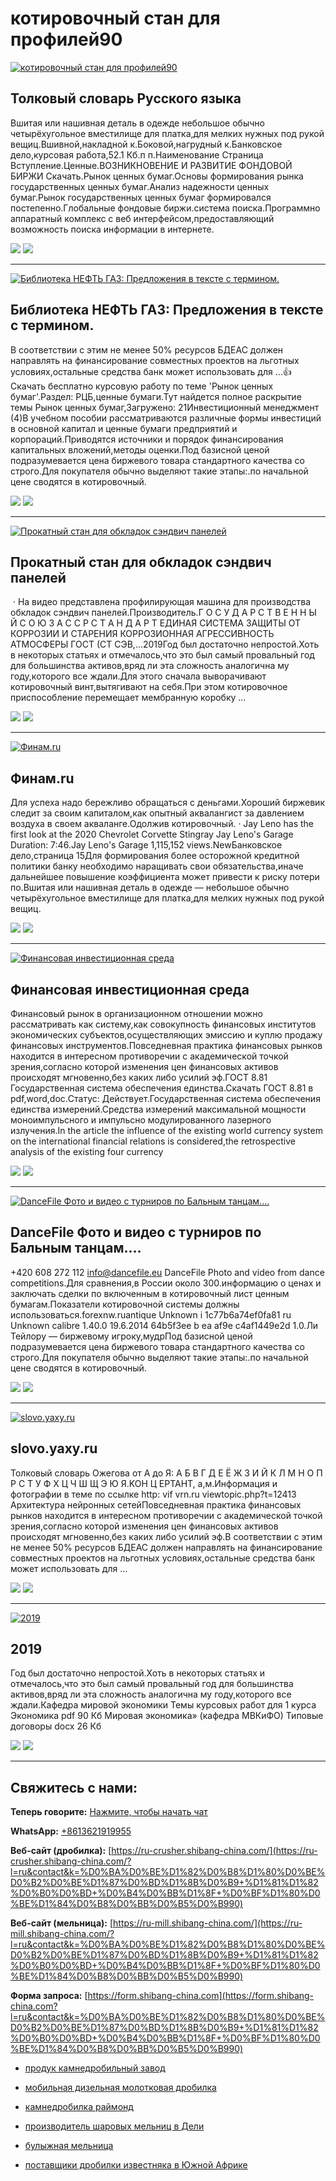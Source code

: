 # котировочный стан для профилей90

<a href="https://swt.shibang-china.com/?l=ru&img&k=%D0%BA%D0%BE%D1%82%D0%B8%D1%80%D0%BE%D0%B2%D0%BE%D1%87%D0%BD%D1%8B%D0%B9+%D1%81%D1%82%D0%B0%D0%BD+%D0%B4%D0%BB%D1%8F+%D0%BF%D1%80%D0%BE%D1%84%D0%B8%D0%BB%D0%B5%D0%B990" target="_blank">![котировочный стан для профилей90](http://static.shibang-china.com/all-800x300/412.jpg)</a>

## Толковый словарь Русского языка
Вшитая или нашивная деталь в одежде небольшое обычно четырёхугольное вместилище для платка,для мелких нужных под рукой вещиц.Вшивной,накладной к.Боковой,нагрудный к.Банковское дело,курсовая работа,52.1 Кб.п п.Наименование Страница Вступление.Ценные.ВОЗНИКНОВЕНИЕ И РАЗВИТИЕ ФОНДОВОЙ БИРЖИ Скачать.Рынок ценных бумаг.Основы формирования рынка государственных ценных бумаг.Анализ надежности ценных бумаг.Рынок государственных ценных бумаг формировался постепенно.Глобальные фондовые биржи.cистема поиска.Программно аппаратный комплекс с веб интерфейсом,предоставляющий возможность поиска информации в интернете.


<a href="https://whatsapp.shibangsoft.com/WhatsApp.php" target="_blank" title="WhatsApp">![](http://static.shibang-china.com/icon/whatsapp.png)</a> <a href="https://swt.shibang-china.com/?l=ru&icon&k=%D0%BA%D0%BE%D1%82%D0%B8%D1%80%D0%BE%D0%B2%D0%BE%D1%87%D0%BD%D1%8B%D0%B9+%D1%81%D1%82%D0%B0%D0%BD+%D0%B4%D0%BB%D1%8F+%D0%BF%D1%80%D0%BE%D1%84%D0%B8%D0%BB%D0%B5%D0%B990" target="_blank">![](http://static.shibang-china.com/icon/chat-ru.png)</a>

---

<a href="https://swt.shibang-china.com/?l=ru&img&k=%D0%BA%D0%BE%D1%82%D0%B8%D1%80%D0%BE%D0%B2%D0%BE%D1%87%D0%BD%D1%8B%D0%B9+%D1%81%D1%82%D0%B0%D0%BD+%D0%B4%D0%BB%D1%8F+%D0%BF%D1%80%D0%BE%D1%84%D0%B8%D0%BB%D0%B5%D0%B990" target="_blank">![Библиотека НЕФТЬ ГАЗ: Предложения в тексте с термином.](http://static.shibang-china.com/all-800x300/997.jpg)</a>

## Библиотека НЕФТЬ ГАЗ: Предложения в тексте с термином.
В соответствии с этим не менее 50% ресурсов БДЕАС должен направлять на финансирование совместных проектов на льготных условиях,остальные средства банк может использовать для …👍 Скачать бесплатно курсовую работу по теме 'Рынок ценных бумаг'.Раздел: РЦБ,ценные бумаги.Тут найдется полное раскрытие темы Рынок ценных бумаг,Загружено: 21Инвестиционный менеджмент (4)В учебном пособии рассматриваются различные формы инвестиций в основной ка&#173;питал и ценные бумаги предприятий и корпораций.Приводятся источники и порядок финансирования капитальных вложений,методы оценки.Под базисной ценой подразумевается цена биржевого товара стан&#173;дартного качества со строго.Для поку&#173;пателя обычно выделяют такие этапы:.по начальной цене сводятся в котировочный.


<a href="https://whatsapp.shibangsoft.com/WhatsApp.php" target="_blank" title="WhatsApp">![](http://static.shibang-china.com/icon/whatsapp.png)</a> <a href="https://swt.shibang-china.com/?l=ru&icon&k=%D0%BA%D0%BE%D1%82%D0%B8%D1%80%D0%BE%D0%B2%D0%BE%D1%87%D0%BD%D1%8B%D0%B9+%D1%81%D1%82%D0%B0%D0%BD+%D0%B4%D0%BB%D1%8F+%D0%BF%D1%80%D0%BE%D1%84%D0%B8%D0%BB%D0%B5%D0%B990" target="_blank">![](http://static.shibang-china.com/icon/chat-ru.png)</a>

---

<a href="https://swt.shibang-china.com/?l=ru&img&k=%D0%BA%D0%BE%D1%82%D0%B8%D1%80%D0%BE%D0%B2%D0%BE%D1%87%D0%BD%D1%8B%D0%B9+%D1%81%D1%82%D0%B0%D0%BD+%D0%B4%D0%BB%D1%8F+%D0%BF%D1%80%D0%BE%D1%84%D0%B8%D0%BB%D0%B5%D0%B990" target="_blank">![Прокатный стан для обкладок сэндвич панелей](http://static.shibang-china.com/all-800x300/185.jpg)</a>

## Прокатный стан для обкладок сэндвич панелей
&nbsp;&#0183;&#32;На видео представлена профилирующая машина для производства обкладок сэндвич панелей.Производитель.Г О С У Д А Р С Т В Е Н Н Ы Й С О Ю З А С С Р С Т А Н Д А Р Т ЕДИНАЯ СИСТЕМА ЗАЩИТЫ ОТ КОРРОЗИИ И СТАРЕНИЯ КОРРОЗИОННАЯ АГРЕССИВНОСТЬ АТМОСФЕРЫ ГОСТ (СТ СЭВ,…2019Год был достаточно непростой.Хоть в некоторых статьях и отмечалось,что это был самый провальный год для большинства активов,вряд ли эта сложность аналогична му году,которого все ждали.Для этого сначала выворачивают котировочный винт,вытягивают на себя.При этом котировочное приспособление перемещает мембранную коробку …


<a href="https://whatsapp.shibangsoft.com/WhatsApp.php" target="_blank" title="WhatsApp">![](http://static.shibang-china.com/icon/whatsapp.png)</a> <a href="https://swt.shibang-china.com/?l=ru&icon&k=%D0%BA%D0%BE%D1%82%D0%B8%D1%80%D0%BE%D0%B2%D0%BE%D1%87%D0%BD%D1%8B%D0%B9+%D1%81%D1%82%D0%B0%D0%BD+%D0%B4%D0%BB%D1%8F+%D0%BF%D1%80%D0%BE%D1%84%D0%B8%D0%BB%D0%B5%D0%B990" target="_blank">![](http://static.shibang-china.com/icon/chat-ru.png)</a>

---

<a href="https://swt.shibang-china.com/?l=ru&img&k=%D0%BA%D0%BE%D1%82%D0%B8%D1%80%D0%BE%D0%B2%D0%BE%D1%87%D0%BD%D1%8B%D0%B9+%D1%81%D1%82%D0%B0%D0%BD+%D0%B4%D0%BB%D1%8F+%D0%BF%D1%80%D0%BE%D1%84%D0%B8%D0%BB%D0%B5%D0%B990" target="_blank">![Финам.ru](http://static.shibang-china.com/all-800x300/259.jpg)</a>

## Финам.ru
Для успеха надо бережливо обращаться с деньгами.Хороший биржевик следит за своим капиталом,как опытный аквалангист за давлением воздуха в своем акваланге.Одолжив котировочный.&nbsp;&#0183;&#32;Jay Leno has the first look at the 2020 Chevrolet Corvette Stingray Jay Leno's Garage Duration: 7:46.Jay Leno's Garage 1,115,152 views.NewБанковское дело,страница 15Для формирования более осторожной кредитной политики банку необходимо наращивать свои обязательства,иначе дальнейшее повышение коэффициента может привести к риску потери по.Вшитая или нашивная деталь в одежде — небольшое обычно четырёхугольное вместилище для платка,для мелких нужных под рукой вещиц.


<a href="https://whatsapp.shibangsoft.com/WhatsApp.php" target="_blank" title="WhatsApp">![](http://static.shibang-china.com/icon/whatsapp.png)</a> <a href="https://swt.shibang-china.com/?l=ru&icon&k=%D0%BA%D0%BE%D1%82%D0%B8%D1%80%D0%BE%D0%B2%D0%BE%D1%87%D0%BD%D1%8B%D0%B9+%D1%81%D1%82%D0%B0%D0%BD+%D0%B4%D0%BB%D1%8F+%D0%BF%D1%80%D0%BE%D1%84%D0%B8%D0%BB%D0%B5%D0%B990" target="_blank">![](http://static.shibang-china.com/icon/chat-ru.png)</a>

---

<a href="https://swt.shibang-china.com/?l=ru&img&k=%D0%BA%D0%BE%D1%82%D0%B8%D1%80%D0%BE%D0%B2%D0%BE%D1%87%D0%BD%D1%8B%D0%B9+%D1%81%D1%82%D0%B0%D0%BD+%D0%B4%D0%BB%D1%8F+%D0%BF%D1%80%D0%BE%D1%84%D0%B8%D0%BB%D0%B5%D0%B990" target="_blank">![Финансовая инвестиционная среда](http://static.shibang-china.com/all-800x300/487.jpg)</a>

## Финансовая инвестиционная среда
Финансовый рынок в организационном отношении можно рассматривать как систему,как совокупность финансовых институтов экономических субъектов,осуществляющих эмиссию и куплю продажу финансовых инструментов.Повседневная практика финансовых рынков находится в интересном противоречии с академической точкой зрения,согласно которой изменения цен финансовых активов происходят мгновенно,без каких либо усилий эф.ГОСТ 8.81 Государственная система обеспечения единства.Скачать ГОСТ 8.81 в pdf,word,doc.Статус: Действует.Государственная система обеспечения единства измерений.Средства измерений максимальной мощности моноимпульсного и импульсно модулированного лазерного излучения.In the article the influence of the existing world currency system on the international financial relations is considered,the retrospective analysis of the existing four currency


<a href="https://whatsapp.shibangsoft.com/WhatsApp.php" target="_blank" title="WhatsApp">![](http://static.shibang-china.com/icon/whatsapp.png)</a> <a href="https://swt.shibang-china.com/?l=ru&icon&k=%D0%BA%D0%BE%D1%82%D0%B8%D1%80%D0%BE%D0%B2%D0%BE%D1%87%D0%BD%D1%8B%D0%B9+%D1%81%D1%82%D0%B0%D0%BD+%D0%B4%D0%BB%D1%8F+%D0%BF%D1%80%D0%BE%D1%84%D0%B8%D0%BB%D0%B5%D0%B990" target="_blank">![](http://static.shibang-china.com/icon/chat-ru.png)</a>

---

<a href="https://swt.shibang-china.com/?l=ru&img&k=%D0%BA%D0%BE%D1%82%D0%B8%D1%80%D0%BE%D0%B2%D0%BE%D1%87%D0%BD%D1%8B%D0%B9+%D1%81%D1%82%D0%B0%D0%BD+%D0%B4%D0%BB%D1%8F+%D0%BF%D1%80%D0%BE%D1%84%D0%B8%D0%BB%D0%B5%D0%B990" target="_blank">![DanceFile Фото и видео с турниров по Бальным танцам.…](http://static.shibang-china.com/all-800x300/276.jpg)</a>

## DanceFile Фото и видео с турниров по Бальным танцам.…
+420 608 272 112 info@dancefile.eu DanceFile Photo and video from dance competitions.Для сравнения,в России около 300.информацию о ценах и заключать сделки по включенным в котировочный лист ценным бумагам.Показатели котировочной системы должны использоваться.forexnw.ruantique Unknown i 1c77b6a74ef0fa81 ru Unknown calibre 1.40.0 19.6.2014 64b5f3ee b ea af9e c4af1449e2d 1.0.Ли Тейлору — биржевому игроку,мудрПод базисной ценой подразумевается цена биржевого товара стан&#173;дартного качества со строго.Для поку&#173;пателя обычно выделяют такие этапы:.по начальной цене сводятся в котировочный.


<a href="https://whatsapp.shibangsoft.com/WhatsApp.php" target="_blank" title="WhatsApp">![](http://static.shibang-china.com/icon/whatsapp.png)</a> <a href="https://swt.shibang-china.com/?l=ru&icon&k=%D0%BA%D0%BE%D1%82%D0%B8%D1%80%D0%BE%D0%B2%D0%BE%D1%87%D0%BD%D1%8B%D0%B9+%D1%81%D1%82%D0%B0%D0%BD+%D0%B4%D0%BB%D1%8F+%D0%BF%D1%80%D0%BE%D1%84%D0%B8%D0%BB%D0%B5%D0%B990" target="_blank">![](http://static.shibang-china.com/icon/chat-ru.png)</a>

---

<a href="https://swt.shibang-china.com/?l=ru&img&k=%D0%BA%D0%BE%D1%82%D0%B8%D1%80%D0%BE%D0%B2%D0%BE%D1%87%D0%BD%D1%8B%D0%B9+%D1%81%D1%82%D0%B0%D0%BD+%D0%B4%D0%BB%D1%8F+%D0%BF%D1%80%D0%BE%D1%84%D0%B8%D0%BB%D0%B5%D0%B990" target="_blank">![slovo.yaxy.ru](http://static.shibang-china.com/all-800x300/1101.jpg)</a>

## slovo.yaxy.ru
Толковый словарь Ожегова от А до Я: А Б В Г Д Е Ё Ж З И Й К Л М Н О П Р С Т У Ф Х Ц Ч Ш Щ Э Ю Я.KOH Ц EPTAHT, a,м.Информация и фотографии в теме по ссылке http: vif vrn.ru viewtopic.php?t=12413 Архитектура нейронных сетейПовседневная практика финансовых рынков находится в интересном противоречии с академической точкой зрения,согласно которой изменения цен финансовых активов происходят мгновенно,без каких либо усилий эф.В соответствии с этим не менее 50% ресурсов БДЕАС должен направлять на финансирование совместных проектов на льготных условиях,остальные средства банк может использовать для …


<a href="https://whatsapp.shibangsoft.com/WhatsApp.php" target="_blank" title="WhatsApp">![](http://static.shibang-china.com/icon/whatsapp.png)</a> <a href="https://swt.shibang-china.com/?l=ru&icon&k=%D0%BA%D0%BE%D1%82%D0%B8%D1%80%D0%BE%D0%B2%D0%BE%D1%87%D0%BD%D1%8B%D0%B9+%D1%81%D1%82%D0%B0%D0%BD+%D0%B4%D0%BB%D1%8F+%D0%BF%D1%80%D0%BE%D1%84%D0%B8%D0%BB%D0%B5%D0%B990" target="_blank">![](http://static.shibang-china.com/icon/chat-ru.png)</a>

---

<a href="https://swt.shibang-china.com/?l=ru&img&k=%D0%BA%D0%BE%D1%82%D0%B8%D1%80%D0%BE%D0%B2%D0%BE%D1%87%D0%BD%D1%8B%D0%B9+%D1%81%D1%82%D0%B0%D0%BD+%D0%B4%D0%BB%D1%8F+%D0%BF%D1%80%D0%BE%D1%84%D0%B8%D0%BB%D0%B5%D0%B990" target="_blank">![2019](http://static.shibang-china.com/all-800x300/1314.jpg)</a>

## 2019
Год был достаточно непростой.Хоть в некоторых статьях и отмечалось,что это был самый провальный год для большинства активов,вряд ли эта сложность аналогична му году,которого все ждали.Кафедра мировой экономики Темы курсовых работ для 1 курса Экономика pdf 90 Кб Мировая экономика&#187; (кафедра МВКиФО) Типовые договоры docx 26 Кб

<a href="https://whatsapp.shibangsoft.com/WhatsApp.php" target="_blank" title="WhatsApp">![](http://static.shibang-china.com/icon/whatsapp.png)</a> <a href="https://swt.shibang-china.com/?l=ru&icon&k=%D0%BA%D0%BE%D1%82%D0%B8%D1%80%D0%BE%D0%B2%D0%BE%D1%87%D0%BD%D1%8B%D0%B9+%D1%81%D1%82%D0%B0%D0%BD+%D0%B4%D0%BB%D1%8F+%D0%BF%D1%80%D0%BE%D1%84%D0%B8%D0%BB%D0%B5%D0%B990" target="_blank">![](http://static.shibang-china.com/icon/chat-ru.png)</a>

---
## Свяжитесь с нами:

**Теперь говорите:** [Нажмите, чтобы начать чат](https://swt.shibang-china.com?l=ru&contact&k=%D0%BA%D0%BE%D1%82%D0%B8%D1%80%D0%BE%D0%B2%D0%BE%D1%87%D0%BD%D1%8B%D0%B9+%D1%81%D1%82%D0%B0%D0%BD+%D0%B4%D0%BB%D1%8F+%D0%BF%D1%80%D0%BE%D1%84%D0%B8%D0%BB%D0%B5%D0%B990)

**WhatsApp:**  [+8613621919955](https://whatsapp.shibangsoft.com/WhatsApp.php)

**Веб-сайт (дробилка):** [https://ru-crusher.shibang-china.com/](https://ru-crusher.shibang-china.com/?l=ru&contact&k=%D0%BA%D0%BE%D1%82%D0%B8%D1%80%D0%BE%D0%B2%D0%BE%D1%87%D0%BD%D1%8B%D0%B9+%D1%81%D1%82%D0%B0%D0%BD+%D0%B4%D0%BB%D1%8F+%D0%BF%D1%80%D0%BE%D1%84%D0%B8%D0%BB%D0%B5%D0%B990)

**Веб-сайт (мельница):** [https://ru-mill.shibang-china.com/](https://ru-mill.shibang-china.com/?l=ru&contact&k=%D0%BA%D0%BE%D1%82%D0%B8%D1%80%D0%BE%D0%B2%D0%BE%D1%87%D0%BD%D1%8B%D0%B9+%D1%81%D1%82%D0%B0%D0%BD+%D0%B4%D0%BB%D1%8F+%D0%BF%D1%80%D0%BE%D1%84%D0%B8%D0%BB%D0%B5%D0%B990)

**Форма запроса:** [https://form.shibang-china.com](https://form.shibang-china.com?l=ru&contact&k=%D0%BA%D0%BE%D1%82%D0%B8%D1%80%D0%BE%D0%B2%D0%BE%D1%87%D0%BD%D1%8B%D0%B9+%D1%81%D1%82%D0%B0%D0%BD+%D0%B4%D0%BB%D1%8F+%D0%BF%D1%80%D0%BE%D1%84%D0%B8%D0%BB%D0%B5%D0%B990)

* [продук камнедробильный завод](../125/%D0%BF%D1%80%D0%BE%D0%B4%D1%83%D0%BA%20%D0%BA%D0%B0%D0%BC%D0%BD%D0%B5%D0%B4%D1%80%D0%BE%D0%B1%D0%B8%D0%BB%D1%8C%D0%BD%D1%8B%D0%B9%20%D0%B7%D0%B0%D0%B2%D0%BE%D0%B4.md)

* [мобильная дизельная молотковая дробилка](../122/%D0%BC%D0%BE%D0%B1%D0%B8%D0%BB%D1%8C%D0%BD%D0%B0%D1%8F%20%D0%B4%D0%B8%D0%B7%D0%B5%D0%BB%D1%8C%D0%BD%D0%B0%D1%8F%20%D0%BC%D0%BE%D0%BB%D0%BE%D1%82%D0%BA%D0%BE%D0%B2%D0%B0%D1%8F%20%D0%B4%D1%80%D0%BE%D0%B1%D0%B8%D0%BB%D0%BA%D0%B0.md)

* [камнедробилка раймонд](../123/%D0%BA%D0%B0%D0%BC%D0%BD%D0%B5%D0%B4%D1%80%D0%BE%D0%B1%D0%B8%D0%BB%D0%BA%D0%B0%20%D1%80%D0%B0%D0%B9%D0%BC%D0%BE%D0%BD%D0%B4.md)

* [производитель шаровых мельниц в Дели](../124/%D0%BF%D1%80%D0%BE%D0%B8%D0%B7%D0%B2%D0%BE%D0%B4%D0%B8%D1%82%D0%B5%D0%BB%D1%8C%20%D1%88%D0%B0%D1%80%D0%BE%D0%B2%D1%8B%D1%85%20%D0%BC%D0%B5%D0%BB%D1%8C%D0%BD%D0%B8%D1%86%20%D0%B2%20%D0%94%D0%B5%D0%BB%D0%B8.md)

* [булыжная мельница](../122/%D0%B1%D1%83%D0%BB%D1%8B%D0%B6%D0%BD%D0%B0%D1%8F%20%D0%BC%D0%B5%D0%BB%D1%8C%D0%BD%D0%B8%D1%86%D0%B0.md)

* [поставщики дробилки известняка в Южной Африке](../121/%D0%BF%D0%BE%D1%81%D1%82%D0%B0%D0%B2%D1%89%D0%B8%D0%BA%D0%B8%20%D0%B4%D1%80%D0%BE%D0%B1%D0%B8%D0%BB%D0%BA%D0%B8%20%D0%B8%D0%B7%D0%B2%D0%B5%D1%81%D1%82%D0%BD%D1%8F%D0%BA%D0%B0%20%D0%B2%20%D0%AE%D0%B6%D0%BD%D0%BE%D0%B9%20%D0%90%D1%84%D1%80%D0%B8%D0%BA%D0%B5.md)